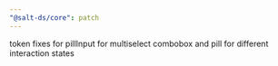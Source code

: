```yaml
---
"@salt-ds/core": patch
---
```


token fixes for pillInput for multiselect combobox and pill for different interaction states
